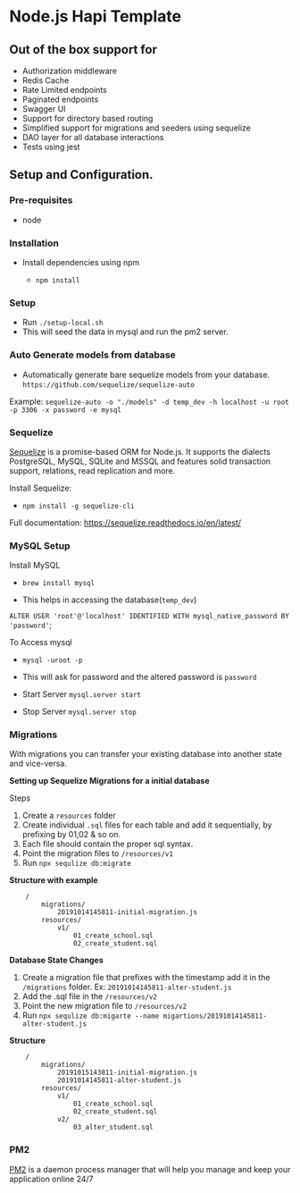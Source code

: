 # Node.js Hapi Template

## Out of the box support for

- Authorization middleware
- Redis Cache
- Rate Limited endpoints
- Paginated endpoints
- Swagger UI
- Support for directory based routing
- Simplified support for migrations and seeders using sequelize
- DAO layer for all database interactions
- Tests using jest

## Setup and Configuration. 

### Pre-requisites

* node

### Installation

* Install dependencies using npm

    - ```npm install```


### Setup
 
- Run ``` ./setup-local.sh ```
- This will seed the data in mysql and run the pm2 server. 


### Auto Generate models from database

- Automatically generate bare sequelize models from your database.
`https://github.com/sequelize/sequelize-auto`

Example:
`sequelize-auto -o "./models" -d temp_dev -h localhost -u root -p 3306 -x password -e mysql`


### Sequelize 
[Sequelize](https://sequelize.readthedocs.io/en/latest/) is a promise-based ORM for Node.js. It supports the dialects PostgreSQL, MySQL, SQLite and MSSQL and features solid transaction support, relations, read replication and more.

Install Sequelize:

- `npm install -g sequelize-cli`

Full documentation: https://sequelize.readthedocs.io/en/latest/


### MySQL Setup

Install MySQL

- `brew install mysql`

- This helps in accessing the database(`temp_dev`)

`ALTER USER 'root'@'localhost' IDENTIFIED WITH mysql_native_password BY 'password'`;

To Access mysql
- `mysql -uroot -p` 
- This will ask for password and the altered password is `password`

- Start Server
`mysql.server start`

- Stop Server
`mysql.server stop`


### Migrations
With migrations you can transfer your existing database into another state and vice-versa.

**Setting up Sequelize Migrations for a initial database**

Steps

1. Create a `resources` folder
2. Create individual `.sql` files for each table and add it sequentially, by prefixing by 01,02 & so on.
3. Each file should contain the proper sql syntax. 
4. Point the migration files to `/resources/v1`
5. Run `npx sequlize db:migrate`

**Structure with example**

```
    /
        migrations/
            20191014145811-initial-migration.js
        resources/
            v1/
                01_create_school.sql
                02_create_student.sql
```
    
**Database State Changes**

1. Create a migration file that prefixes with the timestamp add it in the `/migrations` folder. Ex: `20191014145811-alter-student.js`
2. Add the .sql file in the `/resources/v2` 
3. Point the new migration file to `/resources/v2`
4. Run `npx sequlize db:migarte --name migartions/20191014145811-alter-student.js`

**Structure**
 
```
    /
        migrations/
            20191015143811-initial-migration.js
            20191014145811-alter-student.js
        resources/
            v1/
                01_create_school.sql
                02_create_student.sql
            v2/
                03_alter_student.sql    

```

### PM2 
[PM2](https://pm2.keymetrics.io/) is a daemon process manager that will help you manage and keep your application online 24/7
